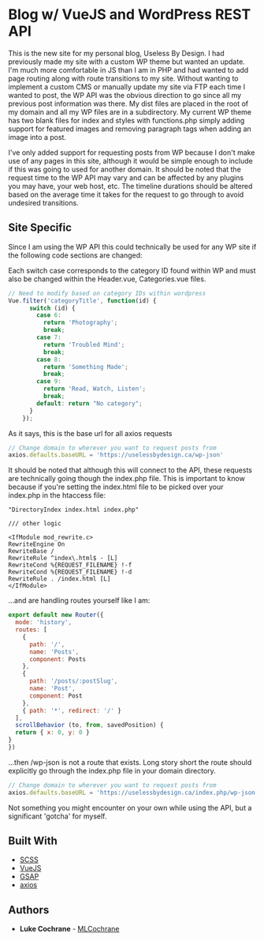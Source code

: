 # Blog w/ VueJS and WordPress REST API

This is the new site for my personal blog, Useless By Design. I had previously made my site with a custom WP theme but wanted an update. I'm much more comfortable in JS than I am in PHP and had wanted to add page routing along with route transitions to my site. Without wanting to implement a custom CMS or manually update my site via FTP each time I wanted to post, the WP API was the obvious direction to go since all my previous post information was there. My dist files are placed in the root of my domain and all my WP files are in a subdirectory. My current WP theme has two blank files for index and styles with functions.php simply adding support for featured images and removing paragraph tags when adding an image into a post.

I've only added support for requesting posts from WP because I don't make use of any pages in this site, although it would be simple enough to include if this was going to used for another domain. It should be noted that the request time to the WP API may vary and can be affected by any plugins you may have, your web host, etc. The timeline durations should be altered based on the average time it takes for the request to go through to avoid undesired transitions.

## Site Specific

Since I am using the WP API this could technically be used for any WP site if the following code sections are changed:


Each switch case corresponds to the category ID found within WP and must also be changed within the Header.vue, Categories.vue files.

```javascript
// Need to modify based on category IDs within wordpress
Vue.filter('categoryTitle', function(id) {
      switch (id) {
        case 6:
          return 'Photography';
          break;
        case 7:
          return 'Troubled Mind';
          break;
        case 8:
          return 'Something Made';
          break;
        case 9:
          return 'Read, Watch, Listen';
          break;
        default: return "No category";
      }
    });
```

As it says, this is the base url for all axios requests
```javascript
// Change domain to wherever you want to request posts from
axios.defaults.baseURL = 'https://uselessbydesign.ca/wp-json'

```


It should be noted that although this will connect to the API, these requests are technically going though the index.php file. This is important to know because if you're setting the index.html file to be picked over your index.php in the htaccess file:
```
"DirectoryIndex index.html index.php"

/// other logic

<IfModule mod_rewrite.c>
RewriteEngine On
RewriteBase /
RewriteRule ^index\.html$ - [L]
RewriteCond %{REQUEST_FILENAME} !-f
RewriteCond %{REQUEST_FILENAME} !-d
RewriteRule . /index.html [L]
</IfModule>
```
...and are handling routes yourself like I am:

```javascript
export default new Router({
  mode: 'history',
  routes: [
    {
      path: '/',
      name: 'Posts',
      component: Posts
    },
    {
      path: '/posts/:postSlug',
      name: 'Post',
      component: Post
    },
    { path: '*', redirect: '/' }
  ],
  scrollBehavior (to, from, savedPosition) {
  return { x: 0, y: 0 }
}
})
```
...then /wp-json is not a route that exists. Long story short the route should explicitly go through the index.php file in your domain directory.

```javascript
// Change domain to wherever you want to request posts from
axios.defaults.baseURL = 'https://uselessbydesign.ca/index.php/wp-json'

```
 Not something you might encounter on your own while using the API, but a significant 'gotcha' for myself.

## Built With

* [SCSS](http://sass-lang.com/)
* [VueJS](https://vuejs.org/)
* [GSAP](https://greensock.com/gsap)
* [axios](https://www.npmjs.com/package/axios)


## Authors

* **Luke Cochrane** - [MLCochrane](https://github.com/MLCochrane)
